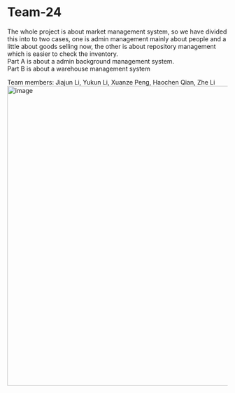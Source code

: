 # Team-24
The whole project is about market management system, so we have divided this into to two cases, one is admin management mainly about people and a little about goods selling now, the other is about repository management which is easier to check the inventory.  
Part A is about a admin background management system.  
Part B is about a warehouse management system     
  
Team members: 
Jiajun Li, Yukun Li, Xuanze Peng, Haochen Qian, Zhe Li
<img width="686" alt="image" src="https://user-images.githubusercontent.com/109775140/233100264-0cbc9dc5-0c44-423f-aa32-944fa2ecfb5e.png">
